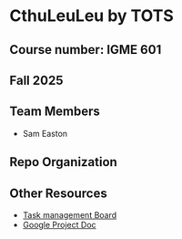 # **CthuLeuLeu** by TOTS
## Course number: IGME 601
## Fall 2025

## Team Members
- Sam Easton

## Repo Organization


## Other Resources
- [Task management Board](https://igme-601-tots.atlassian.net/jira/software/projects/SCRUM/boards/1)
- [Google Project Doc](https://docs.google.com/document/d/1Qaj0X636ghlxQ_Nc5b8T3fti_ouPssTbR4UeZjSZS4M/edit?tab=t.0)
